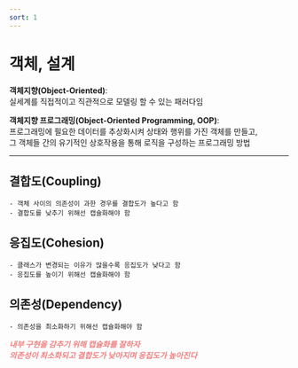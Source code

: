 ```yaml
---
sort: 1
---
```


# 객체, 설계

**객체지향(Object-Oriented)**:   
실세계를 직접적이고 직관적으로 모델링 할 수 있는 패러다임

**객체지향 프로그래밍(Object-Oriented Programming, OOP)**:  
프로그래밍에 필요한 데이터를 추상화시켜 상태와 행위를 가진 객체를 만들고,  
그 객체들 간의 유기적인 상호작용을 통해 로직을 구성하는 프로그래밍 방법

---

## 결합도(Coupling)

    - 객체 사이의 의존성이 과한 경우를 결합도가 높다고 함
    - 결합도를 낮추기 위해선 캡슐화해야 함
  
## 응집도(Cohesion)

    - 클래스가 변경되는 이유가 많을수록 응집도가 낮다고 함
    - 응집도를 높이기 위해선 캡슐화해야 함  
 
## 의존성(Dependency)

    - 의존성을 최소화하기 위해선 캡슐화해야 함

***<span style="color:#f08080">
  내부 구현을 감추기 위해 캡슐화를 잘하자  
  의존성이 최소화되고 결합도가 낮아지며 응집도가 높아진다
</span>***





